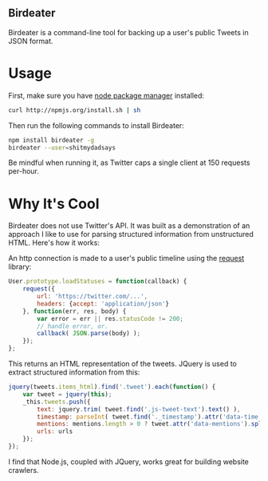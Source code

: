 Birdeater
---------

Birdeater is a command-line tool for backing up a user's public Tweets in JSON format.

Usage
=====

First, make sure you have [node package manager](https://github.com/isaacs/npm/) installed:

```bash
curl http://npmjs.org/install.sh | sh
```

Then run the following commands to install Birdeater:

```bash
npm install birdeater -g
birdeater --user=shitmydadsays
```

Be mindful when running it, as Twitter caps a single client at 150 requests per-hour.

Why It's Cool
============

Birdeater does not use Twitter's API. It was built as a demonstration of an approach I like to use for parsing structured information from unstructured HTML. Here's how it works:

An http connection is made to a user's public timeline using the [request](https://github.com/mikeal/request/) library:

```javascript
User.prototype.loadStatuses = function(callback) {
	request({
		url: 'https://twitter.com/...',
		headers: {accept: 'application/json'}
	}, function(err, res, body) {
		var error = err || res.statusCode != 200;
		// handle error, or.
		callback( JSON.parse(body) );
	});
};
```

This returns an HTML representation of the tweets. JQuery is used to extract structured information from this:

```javascript
jquery(tweets.items_html).find('.tweet').each(function() {
	var tweet = jquery(this);
	_this.tweets.push({
		text: jquery.trim( tweet.find('.js-tweet-text').text() ),
		timestamp: parseInt( tweet.find('._timestamp').attr('data-time') ),
		mentions: mentions.length > 0 ? tweet.attr('data-mentions').split(' ') : [],
		urls: urls
	});
});
```

I find that Node.js, coupled with JQuery, works great for building website crawlers.